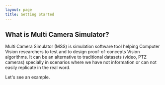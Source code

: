 ```yaml
---
layout: page
title: Getting Started
---
```




## What is Multi Camera Simulator?

Multi Camera Simulator (MSS) is simulation software  tool helping Computer Vision researchers to test and to design proof-of-concepts Vision algorithms. It can be an alternative to traditional datasets (video, PTZ cameras) specially in scenarios where we have not information or can not easily replicate in the real word.  

Let's see an example. 
